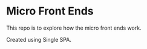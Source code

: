 # Micro Front Ends

This repo is to explore how the micro front ends work. 

Created using Single SPA.
